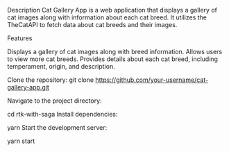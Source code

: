 Description
Cat Gallery App is a web application that displays a gallery of cat images along with information about each cat breed. It utilizes the TheCatAPI to fetch data about cat breeds and their images.

Features

Displays a gallery of cat images along with breed information.
Allows users to view more cat breeds.
Provides details about each cat breed, including temperament, origin, and description.


Clone the repository:
git clone https://github.com/your-username/cat-gallery-app.git

Navigate to the project directory:

cd rtk-with-saga
Install dependencies:

yarn 
Start the development server:

yarn start
